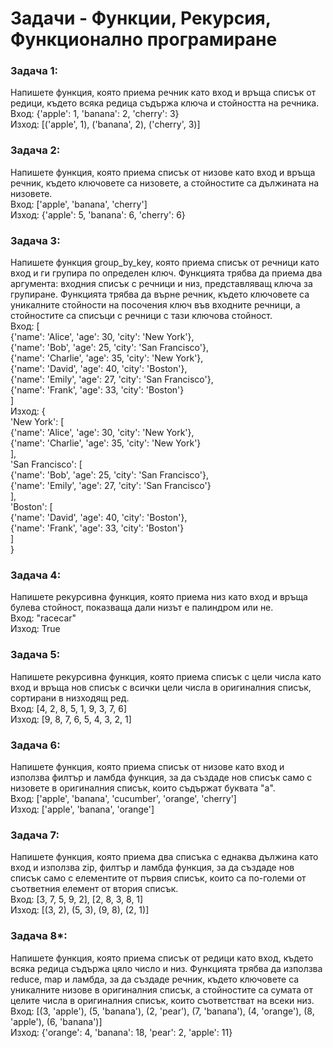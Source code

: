 # Задачи - Функции, Рекурсия, Функционално програмиране
### Задача 1:
Напишете функция, която приема речник като вход и връща списък от редици, където всяка редица съдържа ключа и стойността на речника. <br>
Вход: {'apple': 1, 'banana': 2, 'cherry': 3}<br>
Изход: [('apple', 1), ('banana', 2), ('cherry', 3)]<br>

### Задача 2:
Напишете функция, която приема списък от низове като вход и връща речник, където ключовете са низовете, а стойностите са дължината на низовете. <br>
Вход: ['apple', 'banana', 'cherry']<br>
Изход: {'apple': 5, 'banana': 6, 'cherry': 6}<br>

### Задача 3:
Напишете функция group_by_key, която приема списък от речници като вход и ги групира по определен ключ. Функцията трябва да приема два аргумента: входния списък с речници и низ, представляващ ключа за групиране. Функцията трябва да върне речник, където ключовете са уникалните стойности на посочения ключ във входните речници, а стойностите са списъци с речници с тази ключова стойност.<br>
Вход: [<br>
    {'name': 'Alice', 'age': 30, 'city': 'New York'},<br>
    {'name': 'Bob', 'age': 25, 'city': 'San Francisco'},<br>
    {'name': 'Charlie', 'age': 35, 'city': 'New York'},<br>
    {'name': 'David', 'age': 40, 'city': 'Boston'},<br>
    {'name': 'Emily', 'age': 27, 'city': 'San Francisco'},<br>
    {'name': 'Frank', 'age': 33, 'city': 'Boston'}<br>
    ]<br>
Изход: {<br>
    'New York': [<br>
        {'name': 'Alice', 'age': 30, 'city': 'New York'},<br>
        {'name': 'Charlie', 'age': 35, 'city': 'New York'}<br>
    ],<br>
    'San Francisco': [<br>
        {'name': 'Bob', 'age': 25, 'city': 'San Francisco'},<br>
        {'name': 'Emily', 'age': 27, 'city': 'San Francisco'}<br>
    ],<br>
    'Boston': [<br>
        {'name': 'David', 'age': 40, 'city': 'Boston'},<br>
        {'name': 'Frank', 'age': 33, 'city': 'Boston'}<br>
    ]<br>
}<br>

### Задача 4:
Напишете рекурсивна функция, която приема низ като вход и връща булева стойност, показваща дали низът е палиндром или не.<br>
Вход: "racecar"<br>
Изход: True<br>

### Задача 5:
Напишете рекурсивна функция, която приема списък с цели числа като вход и връща нов списък с всички цели числа в оригиналния списък, сортирани в низходящ ред.<br>
Вход: [4, 2, 8, 5, 1, 9, 3, 7, 6]<br>
Изход: [9, 8, 7, 6, 5, 4, 3, 2, 1]<br>

### Задача 6:
Напишете функция, която приема списък от низове като вход и използва филтър и ламбда функция, за да създаде нов списък само с низовете в оригиналния списък, които съдържат буквата "a".<br>
Вход: ['apple', 'banana', 'cucumber', 'orange', 'cherry']<br>
Изход: ['apple', 'banana', 'orange'] <br>

### Задача 7:
Напишете функция, която приема два списъка с еднаква дължина като вход и използва zip, филтър и ламбда функция, за да създаде нов списък само с елементите от първия списък, които са по-големи от съответния елемент от втория списък.<br>
Вход: [3, 7, 5, 9, 2], [2, 8, 3, 8, 1]<br>
Изход: [(3, 2), (5, 3), (9, 8), (2, 1)]<br>

### Задача 8*:
Напишете функция, която приема списък от редици като вход, където всяка редица съдържа цяло число и низ. Функцията трябва да използва reduce, map и ламбда, за да създаде речник, където ключовете са уникалните низове в оригиналния списък, а стойностите са сумата от целите числа в оригиналния списък, които съответстват на всеки низ.<br>
Вход: [(3, 'apple'), (5, 'banana'), (2, 'pear'), (7, 'banana'), (4, 'orange'), (8, 'apple'), (6, 'banana')]<br>
Изход: {'orange': 4, 'banana': 18, 'pear': 2, 'apple': 11}


